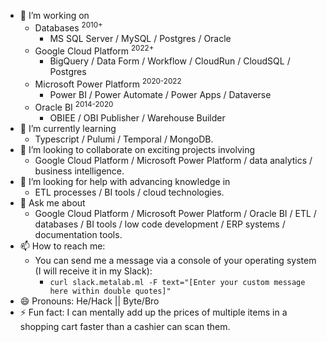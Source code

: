 <!--### Hi there 👋

<!--
**gedaliakliger/gedaliakliger** is a ✨ _special_ ✨ repository because its `README.md` (this file) appears on your GitHub profile.

Here are some ideas to get you started:

- 🔭 I’m currently working on ...
- 🌱 I’m currently learning ...
- 👯 I’m looking to collaborate on ...
- 🤔 I’m looking for help with ...
- 💬 Ask me about ...
- 📫 How to reach me: ...
- 😄 Pronouns: ...
- ⚡ Fun fact: ...
-->
- 🔭 I’m working on
  - Databases <sup>2010+</sup>
    - MS SQL Server / MySQL / Postgres / Oracle
  - Google Cloud Platform <sup>2022+</sup>
    - BigQuery / Data Form / Workflow / CloudRun / CloudSQL / Postgres
  - Microsoft Power Platform <sup>2020-2022</sup>
    - Power BI / Power Automate / Power Apps / Dataverse 
  - Oracle BI <sup>2014-2020</sup>
    - OBIEE / OBI Publisher / Warehouse Builder
- 🌱 I’m currently learning
  - Typescript / Pulumi / Temporal / MongoDB.
- 👯 I’m looking to collaborate on exciting projects involving
  - Google Cloud Platform / Microsoft Power Platform / data analytics / business intelligence.
- 🤔 I’m looking for help with advancing knowledge in
  - ETL processes / BI tools / cloud technologies.
- 💬 Ask me about
  - Google Cloud Platform / Microsoft Power Platform / Oracle BI / ETL / databases / BI tools / low code development / ERP systems / documentation tools.
- 📫 How to reach me:
  - You can send me a message via a console of your operating system (I will receive it in my Slack):
    - ```curl slack.metalab.ml -F text="[Enter your custom message here within double quotes]"``` 
- 😄 Pronouns: He/Hack || Byte/Bro <!--she/shell/data/diva-->
- ⚡ Fun fact: I can mentally add up the prices of multiple items in a shopping cart faster than a cashier can scan them.
